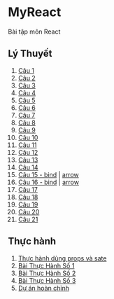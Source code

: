 # MyReact
Bài tập môn React
## Lý Thuyết
1. [Câu 1](https://codepen.io/phamdinhnguyencw/pen/eYKzWdg)
2. [Câu 2](https://codepen.io/phamdinhnguyencw/pen/OJEXgMX)
3. [Câu 3](https://codepen.io/phamdinhnguyencw/pen/zYaBzrJ)
4. [Câu 4](https://codepen.io/phamdinhnguyencw/pen/NWzrgNp)
5. [Câu 5](https://codepen.io/phamdinhnguyencw/pen/LYrZLRo)
6. [Câu 6](https://codepen.io/phamdinhnguyencw/pen/VwdjWPZ)
7. [Câu 7](https://codepen.io/phamdinhnguyencw/pen/ZERMZEY)
8. [Câu 8](https://codepen.io/phamdinhnguyencw/pen/MWXqRwW)
9. [Câu 9](https://codepen.io/phamdinhnguyencw/pen/QWxEgdM)
10. [Câu 10](https://codepen.io/phamdinhnguyencw/pen/VwdjWXL)
11. [Câu 11](https://codepen.io/phamdinhnguyencw/pen/WNyxEjY)
12. [Câu 12](https://codepen.io/phamdinhnguyencw/pen/NWzpJjV)
13. [Câu 13](https://codepen.io/phamdinhnguyencw/pen/vYrgoLo)
14. [Câu 14](https://codepen.io/phamdinhnguyencw/pen/poKRMyr)
15. [Câu 15 - bind](https://codepen.io/phamdinhnguyencw/pen/mdKRNEd) | [arrow](https://codepen.io/phamdinhnguyencw/pen/ZERMZWG)
16. [Câu 16 - bind](https://codepen.io/phamdinhnguyencw/pen/ExRwoVP) | [arrow](https://codepen.io/phamdinhnguyencw/pen/KKeXyLJ)
17. [Câu 17](https://codepen.io/phamdinhnguyencw/pen/ExRwoPP)
18. [Câu 18](https://codepen.io/phamdinhnguyencw/pen/RwJYdzx)
19. [Câu 19](https://codepen.io/phamdinhnguyencw/pen/eYKLoRz)
20. [Câu 20](https://codepen.io/phamdinhnguyencw/pen/RwJYOvE)
21. [Câu 21]()
## Thực hành
1. [Thực hành dùng props và sate](https://codepen.io/phamdinhnguyencw/pen/abKGgWJ)
2. [Bài Thực Hành Số 1](https://codepen.io/phamdinhnguyencw/pen/QWxJywZ)
3. [Bài Thực Hành Số 2](https://codepen.io/phamdinhnguyencw/pen/QWxZByO)
4. [Bài Thực Hành Số 3](https://codepen.io/phamdinhnguyencw/pen/dyKQYxp)
5. [Dự án hoàn chỉnh]()
